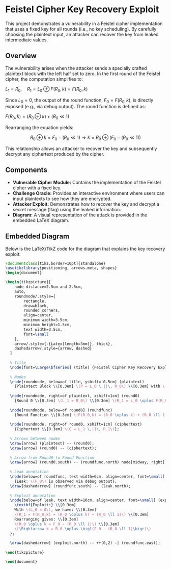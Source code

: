 # Feistel Cipher Key Recovery Exploit

This project demonstrates a vulnerability in a Feistel cipher implementation that uses a fixed key for all rounds (i.e., no key scheduling). By carefully choosing the plaintext input, an attacker can recover the key from leaked intermediate values.

## Overview

The vulnerability arises when the attacker sends a specially crafted plaintext block with the left half set to zero. In the first round of the Feistel cipher, the computation simplifies to:


$L_1 = R_0,\quad R_1 = L_0 \oplus F(R_0,k) = F(R_0,k)$


Since $L_0 = 0$, the output of the round function, $F_0 = F(R_0,k)$, is directly exposed (e.g., via debug output). The round function is defined as:


$F(R_0,k) = (R_0 \oplus k) + (R_0 \ll 1)$

Rearranging the equation yields:

$$
R_0 \oplus k = F_0 - (R_0 \ll 1)
\Rightarrow k = R_0 \oplus \bigl(F_0 - (R_0 \ll 1)\bigr)
$$


This relationship allows an attacker to recover the key and subsequently decrypt any ciphertext produced by the cipher.

## Components

- **Vulnerable Cipher Module:** Contains the implementation of the Feistel cipher with a fixed key.
- **Challenge Oracle:** Provides an interactive environment where users can input plaintexts to see how they are encrypted.
- **Attacker Exploit:** Demonstrates how to recover the key and decrypt a secret message (flag) using the leaked information.
- **Diagram:** A visual representation of the attack is provided in the embedded LaTeX diagram.

## Embedded Diagram

Below is the LaTeX/TikZ code for the diagram that explains the key recovery exploit:

```latex
\documentclass[tikz,border=10pt]{standalone}
\usetikzlibrary{positioning, arrows.meta, shapes}
\begin{document}

\begin{tikzpicture}[
    node distance=2.5cm and 2.5cm,
    auto,
    roundnode/.style={
        rectangle,
        draw=black,
        rounded corners,
        align=center,
        minimum width=3.5cm,
        minimum height=1.5cm,
        text width=3.5cm,
        font=\small
    },
    arrow/.style={-{Latex[length=3mm]}, thick},
    dashedarrow/.style={arrow, dashed}
  ]
  
  % Title
  \node[font=\Large\bfseries] (title) {Feistel Cipher Key Recovery Exploit};
  
  % Nodes
  \node[roundnode, below=of title, yshift=-0.5cm] (plaintext) 
    {Plaintext Block \\[0.3em] \(P = L_0 \,||\, R_0\) \\[0.3em] with \(L_0 = 0\)};
  
  \node[roundnode, right=of plaintext, xshift=1cm] (round0) 
    {Round 0 \\[0.3em] \(L_1 = R_0\) \\[0.3em] \(R_1 = L_0 \oplus F(R_0,k)\)};
    
  \node[roundnode, below=of round0] (roundfunc) 
    {Round Function \\[0.3em] \(F(R_0,k) = (R_0 \oplus k) + (R_0 \ll 1)\)};
    
  \node[roundnode, right=of round0, xshift=1cm] (ciphertext) 
    {Ciphertext \\[0.3em] \(C = L_1 \,||\, R_1\)};
  
  % Arrows between nodes
  \draw[arrow] (plaintext) -- (round0);
  \draw[arrow] (round0) -- (ciphertext);
  
  % Arrow from Round0 to Round Function
  \draw[arrow] (round0.south) -- (roundfunc.north) node[midway, right] {\(F_0\)};
  
  % Leak annotation
  \node[below=of roundfunc, text width=6cm, align=center, font=\small] (leak) 
    {Leak: \(F_0\) is observed via debug output};
  \draw[dashedarrow] (roundfunc.south) -- (leak.north);
  
  % Exploit annotation
  \node[below=of leak, text width=10cm, align=center, font=\small] (exploit) {
    \textbf{Exploit:} \\[0.3em]
    With \(L_0 = 0\), we have: \\[0.3em]
    \(R_1 = F(R_0,k) = (R_0 \oplus k) + (R_0 \ll 1)\) \\[0.3em]
    Rearranging gives: \\[0.3em]
    \(R_0 \oplus k = F_0 - (R_0 \ll 1)\) \\[0.3em]
    \(\Rightarrow k = R_0 \oplus \bigl(F_0 - (R_0 \ll 1)\bigr)\)
  };
  
  \draw[dashedarrow] (exploit.north) -- ++(0,2) -| (roundfunc.east);
  
\end{tikzpicture}

\end{document}


